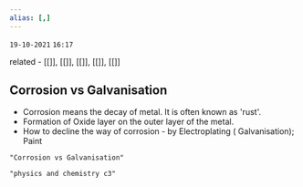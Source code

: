 ```yaml
---
alias: [,]
---
```

`19-10-2021`
`16:17`

related - [[]], [[]], [[]], [[]], [[]]

## Corrosion vs Galvanisation
- Corrosion means the decay of metal. It is often known as 'rust'.
- Formation of Oxide layer on the outer layer of the metal.
- How to decline the way of corrosion - by Electroplating ( Galvanisation); Paint

```query 2021-10-19 16:27
"Corrosion vs Galvanisation"
```

```query
"physics and chemistry c3"
```

